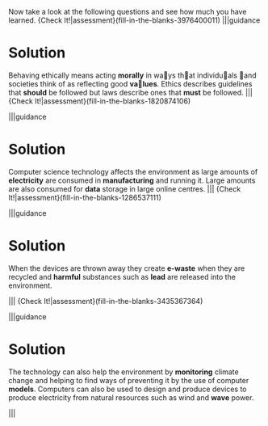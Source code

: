 Now take a look at the following questions and see how much you have learned.
{Check It!|assessment}(fill-in-the-blanks-3976400011)
|||guidance
# Solution
Behaving ethically means acting **morally** in ways that individuals and societies think of as reflecting good **values**. 
Ethics describes guidelines that **should** be followed but laws describe ones that **must** be followed.
|||
{Check It!|assessment}(fill-in-the-blanks-1820874106)

|||guidance
# Solution
Computer science technology affects the environment as large amounts of **electricity** are consumed in **manufacturing** and running it. Large amounts are also consumed for **data** storage in large online centres.
|||
{Check It!|assessment}(fill-in-the-blanks-1286537111)

|||guidance
# Solution
When the devices are thrown away they create **e-waste** when they are recycled and **harmful** substances such as **lead** are released into the environment.

|||
{Check It!|assessment}(fill-in-the-blanks-3435367364)

|||guidance
# Solution
The technology can also help the environment by **monitoring** climate change and helping to find ways of preventing it by the use of computer **models**.
Computers can also be used to design and produce devices to produce electricity from natural resources such as wind and **wave** power.

|||
